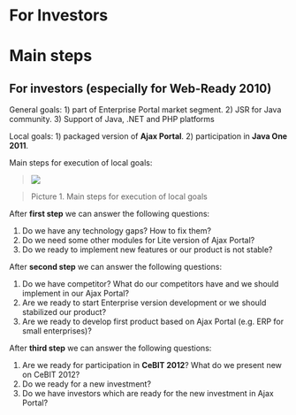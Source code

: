 # For Investors #


# Main steps #

<h2>For investors (especially for Web-Ready 2010)</h2>

General goals: 1) part of Enterprise Portal market segment. 2) JSR for Java community. 3) Support of Java, .NET and PHP platforms

Local goals: 1) packaged version of <b>Ajax Portal</b>. 2) participation in <b>Java One 2011</b>.

Main steps for  execution of local goals:
> <img src='http://ajaxportal.googlecode.com/svn/trunk/images/steps_for_investors.gif'>
<blockquote>Picture 1. Main steps for  execution of local goals</blockquote></li></ul>

After <b>first step</b> we can answer the following questions:<br>
<ol><li>Do we have any technology gaps? How to fix them?<br>
</li><li>Do we need some other modules for Lite version of Ajax Portal?<br>
</li><li>Do we ready to implement new features or our product is not stable?</li></ol>

After <b>second step</b> we can answer the following questions:<br>
<ol><li>Do we have competitor? What do our competitors have and we should implement in our Ajax Portal?<br>
</li><li>Are we ready to start Enterprise version development or we should stabilized our product?<br>
</li><li>Are we ready to develop first product based on Ajax Portal (e.g. ERP for small enterprises)?</li></ol>

After <b>third step</b> we can answer the following questions:<br>
<ol><li>Are we ready for participation in <b>CeBIT 2012</b>? What do we present new on CeBIT 2012?<br>
</li><li>Do we ready for a new investment?<br>
</li><li>Do we have investors which are ready for the new investment in Ajax Portal?